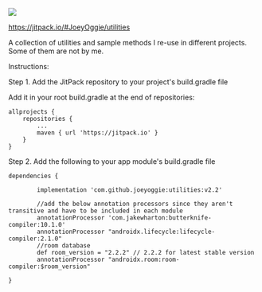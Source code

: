 ![](https://jitpack.io/v/JoeyOggie/utilities.svg)

https://jitpack.io/#JoeyOggie/utilities


A collection of utilities and sample methods I re-use in different projects. Some of them are not by me.

Instructions:

Step 1. Add the JitPack repository to your project's build.gradle file

Add it in your root build.gradle at the end of repositories:

	allprojects {
		repositories {
			...
			maven { url 'https://jitpack.io' }
		}
	}

Step 2. Add the following to your app module's build.gradle file

	dependencies {

	        implementation 'com.github.joeyoggie:utilities:v2.2'
		
		    //add the below annotation processors since they aren't transitive and have to be included in each module
		    annotationProcessor 'com.jakewharton:butterknife-compiler:10.1.0'
		    annotationProcessor "androidx.lifecycle:lifecycle-compiler:2.1.0"
    		//room database
		    def room_version = "2.2.2" // 2.2.2 for latest stable version
    	    annotationProcessor "androidx.room:room-compiler:$room_version"
		
	}
